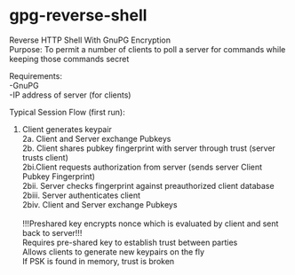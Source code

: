 gpg-reverse-shell
=================

Reverse HTTP Shell With GnuPG Encryption<br>
Purpose: To permit a number of clients to poll a server for commands while keeping those commands secret

Requirements:<br>
-GnuPG<br>
-IP address of server (for clients)<br>


Typical Session Flow (first run):<br>
1. Client generates keypair<br>
2a. Client and Server exchange Pubkeys<br>
2b. Client shares pubkey fingerprint with server through trust (server trusts client)<br>
    2bi.Client requests authorization from server (sends server Client Pubkey Fingerprint)<br>
    2bii. Server checks fingerprint against preauthorized client database<br>
    2biii. Server authenticates client<br>
    2biv.  Client and Server exchange Pubkeys<br><br>
    !!!Preshared key encrypts nonce which is evaluated by client and sent back to server!!!<br>
      Requires pre-shared key to establish trust between parties<br>
      Allows clients to generate new keypairs on the fly<br>
      If PSK is found in memory, trust is broken<br>
